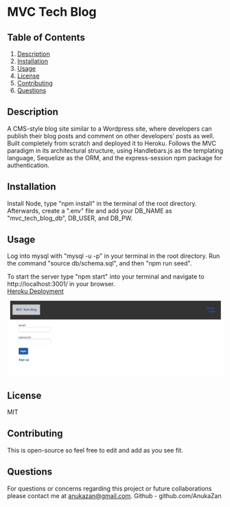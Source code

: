 # MVC Tech Blog

## Table of Contents
1. [Description](#description)
2. [Installation](#installation)
3. [Usage](#usage)
4. [License](#license)
5. [Contributing](#contributing)
6. [Questions](#questions)

## Description
A CMS-style blog site similar to a Wordpress site, where developers can publish their blog posts and comment on other developers’ posts as well. 
Built completely from scratch and deployed it to Heroku. Follows the MVC paradigm in its architectural structure, using Handlebars.js as the templating language, Sequelize as the ORM, and the express-session npm package for authentication.

## Installation
Install Node, type "npm install" in the terminal of the root directory.
Afterwards, create a ".env" file and add your DB_NAME as "mvc_tech_blog_db", DB_USER, and DB_PW.

## Usage
Log into mysql with "mysql -u <mysql username> -p"  in your terminal in the root directory. Run the command "source db/schema.sql", and then "npm run seed".

To start the server type "npm start" into your terminal and navigate to http://localhost:3001/ in your browser.  
[Heroku Deployment](https://protected-journey-29022.herokuapp.com/)

![Homepage](./mvc-tech-blog.png)

## License
MIT

## Contributing
This is open-source so feel free to edit and add as you see fit.

## Questions
For questions or concerns regarding this project or future collaborations please contact me at anukazan@gmail.com.
Github - github.com/AnukaZan
